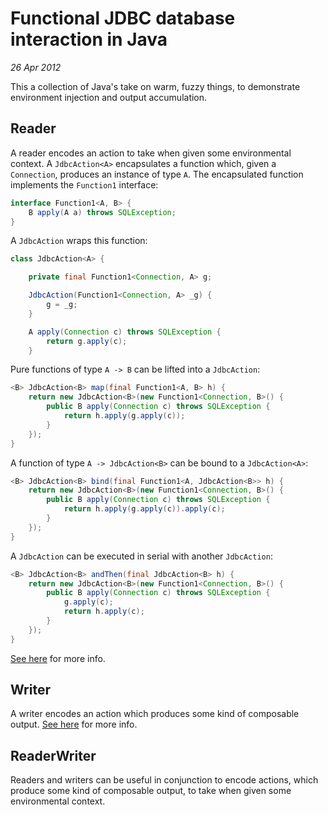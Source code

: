 # Functional JDBC database interaction in Java

_26 Apr 2012_

This a collection of Java's take on warm, fuzzy things, to demonstrate environment injection and output accumulation.

## Reader

A reader encodes an action to take when given some environmental context.  A `JdbcAction<A>` encapsulates a function which, given a `Connection`, produces an instance of type `A`.  The encapsulated function implements the `Function1` interface:

```java
interface Function1<A, B> {
    B apply(A a) throws SQLException;
}
```

A `JdbcAction` wraps this function:

```java
class JdbcAction<A> {

    private final Function1<Connection, A> g;

    JdbcAction(Function1<Connection, A> _g) {
        g = _g;
    }

    A apply(Connection c) throws SQLException {
        return g.apply(c);
    }
```

Pure functions of type `A -> B` can be lifted into a `JdbcAction`:

```java
<B> JdbcAction<B> map(final Function1<A, B> h) {
    return new JdbcAction<B>(new Function1<Connection, B>() {
        public B apply(Connection c) throws SQLException {
            return h.apply(g.apply(c));
        }
    });
}

```

A function of type `A -> JdbcAction<B>` can be bound to a `JdbcAction<A>`:

```java
<B> JdbcAction<B> bind(final Function1<A, JdbcAction<B>> h) {
    return new JdbcAction<B>(new Function1<Connection, B>() {
        public B apply(Connection c) throws SQLException {
            return h.apply(g.apply(c)).apply(c);
        }
    });
}
```

A `JdbcAction` can be executed in serial with another `JdbcAction`:

```java
<B> JdbcAction<B> andThen(final JdbcAction<B> h) {
    return new JdbcAction<B>(new Function1<Connection, B>() {
        public B apply(Connection c) throws SQLException {
            g.apply(c);
            return h.apply(c);
        }
    });
}
```

[See here](https://en.wikipedia.org/wiki/Monad_%28functional_programming%29#Environment_monad) for more info.

## Writer

A writer encodes an action which produces some kind of composable output.  [See here](https://en.wikipedia.org/wiki/Monad_%28functional_programming%29#Writer_monad) for more info.

## ReaderWriter

Readers and writers can be useful in conjunction to encode actions, which produce some kind of composable output, to take when given some environmental context.
